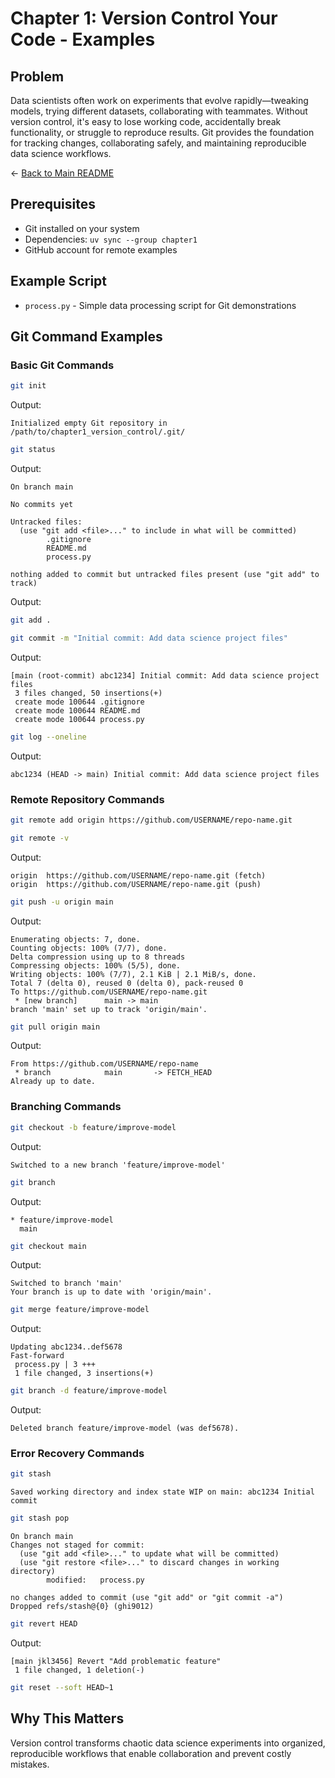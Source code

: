 # Chapter 1: Version Control Your Code - Examples

## Problem

Data scientists often work on experiments that evolve rapidly—tweaking models, trying different datasets, collaborating with teammates. Without version control, it's easy to lose working code, accidentally break functionality, or struggle to reproduce results. Git provides the foundation for tracking changes, collaborating safely, and maintaining reproducible data science workflows.

← [Back to Main README](../README.md)

## Prerequisites

- Git installed on your system
- Dependencies: `uv sync --group chapter1`
- GitHub account for remote examples

## Example Script

- `process.py` - Simple data processing script for Git demonstrations

## Git Command Examples

### Basic Git Commands

```bash
git init
```

Output:

```
Initialized empty Git repository in /path/to/chapter1_version_control/.git/
```

```bash
git status
```

Output:

```
On branch main

No commits yet

Untracked files:
  (use "git add <file>..." to include in what will be committed)
        .gitignore
        README.md
        process.py

nothing added to commit but untracked files present (use "git add" to track)
```

Output:

```bash
git add .
```

```bash
git commit -m "Initial commit: Add data science project files"
```

Output:

```
[main (root-commit) abc1234] Initial commit: Add data science project files
 3 files changed, 50 insertions(+)
 create mode 100644 .gitignore
 create mode 100644 README.md
 create mode 100644 process.py
```

```bash
git log --oneline
```

Output:

```
abc1234 (HEAD -> main) Initial commit: Add data science project files
```

### Remote Repository Commands

```bash
git remote add origin https://github.com/USERNAME/repo-name.git
```

```bash
git remote -v
```

Output:

```
origin  https://github.com/USERNAME/repo-name.git (fetch)
origin  https://github.com/USERNAME/repo-name.git (push)
```

```bash
git push -u origin main
```

Output:

```
Enumerating objects: 7, done.
Counting objects: 100% (7/7), done.
Delta compression using up to 8 threads
Compressing objects: 100% (5/5), done.
Writing objects: 100% (7/7), 2.1 KiB | 2.1 MiB/s, done.
Total 7 (delta 0), reused 0 (delta 0), pack-reused 0
To https://github.com/USERNAME/repo-name.git
 * [new branch]      main -> main
branch 'main' set up to track 'origin/main'.
```

```bash
git pull origin main
```

Output:

```
From https://github.com/USERNAME/repo-name
 * branch            main       -> FETCH_HEAD
Already up to date.
```

### Branching Commands

```bash
git checkout -b feature/improve-model
```

Output:

```
Switched to a new branch 'feature/improve-model'
```

```bash
git branch
```

Output:

```
* feature/improve-model
  main
```

```bash
git checkout main
```

Output:

```
Switched to branch 'main'
Your branch is up to date with 'origin/main'.
```

```bash
git merge feature/improve-model
```

Output:

```
Updating abc1234..def5678
Fast-forward
 process.py | 3 +++
 1 file changed, 3 insertions(+)
```

```bash
git branch -d feature/improve-model
```

Output:

```
Deleted branch feature/improve-model (was def5678).
```

### Error Recovery Commands

```bash
git stash
```

```
Saved working directory and index state WIP on main: abc1234 Initial commit
```

```bash
git stash pop
```

```
On branch main
Changes not staged for commit:
  (use "git add <file>..." to update what will be committed)
  (use "git restore <file>..." to discard changes in working directory)
        modified:   process.py

no changes added to commit (use "git add" or "git commit -a")
Dropped refs/stash@{0} (ghi9012)
```

```bash
git revert HEAD
```

Output:

```
[main jkl3456] Revert "Add problematic feature"
 1 file changed, 1 deletion(-)
```

```bash
git reset --soft HEAD~1
```

## Why This Matters

Version control transforms chaotic data science experiments into organized, reproducible workflows that enable collaboration and prevent costly mistakes.
